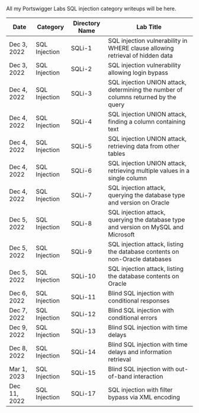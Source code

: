 All my Portswigger Labs SQL injection category writeups will be here.

Date	 	  | Category      | Directory Name | Lab Title
--------------|---------------|----------------|----------------------
Dec 3, 2022   | SQL Injection | SQLi-1         | SQL injection vulnerability in WHERE clause allowing retrieval of hidden data
Dec 3, 2022   | SQL Injection | SQLi-2         | SQL injection vulnerability allowing login bypass
Dec 4, 2022   | SQL Injection | SQLi-3         | SQL injection UNION attack, determining the number of columns returned by the query
Dec 4, 2022   | SQL Injection | SQLi-4         | SQL injection UNION attack, finding a column containing text
Dec 4, 2022   | SQL Injection | SQLi-5         | SQL injection UNION attack, retrieving data from other tables
Dec 4, 2022   | SQL Injection | SQLi-6         | SQL injection UNION attack, retrieving multiple values in a single column
Dec 4, 2022   | SQL Injection | SQLi-7         | SQL injection attack, querying the database type and version on Oracle
Dec 5, 2022   | SQL Injection | SQLi-8         | SQL injection attack, querying the database type and version on MySQL and Microsoft
Dec 5, 2022   | SQL Injection | SQLi-9         | SQL injection attack, listing the database contents on non-Oracle databases
Dec 5, 2022   | SQL Injection | SQLi-10        | SQL injection attack, listing the database contents on Oracle
Dec 6, 2022   | SQL Injection | SQLi-11        | Blind SQL injection with conditional responses
Dec 7, 2022   | SQL Injection | SQLi-12        | Blind SQL injection with conditional errors
Dec 9, 2022   | SQL Injection | SQLi-13        | Blind SQL injection with time delays
Dec 8, 2022   | SQL Injection | SQLi-14        | Blind SQL injection with time delays and information retrieval
Mar 1, 2023   | SQL Injection | SQLi-15        | Blind SQL injection with out-of-band interaction
Dec 11, 2022  | SQL Injection | SQLi-17        | SQL injection with filter bypass via XML encoding	